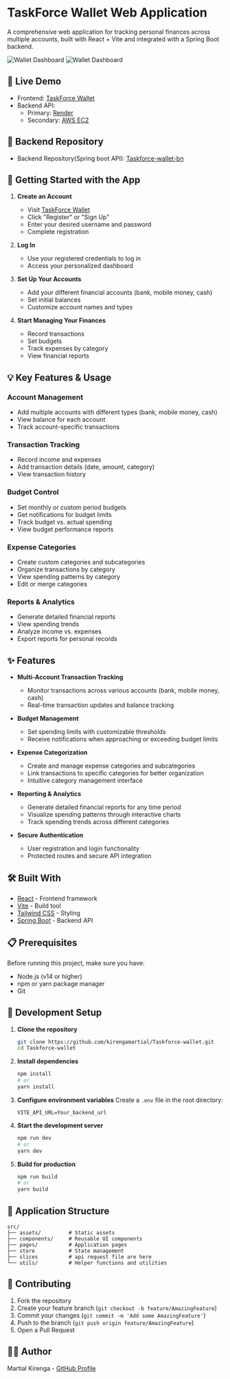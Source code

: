 # TaskForce Wallet Web Application

A comprehensive web application for tracking personal finances across multiple accounts, built with React + Vite and integrated with a Spring Boot backend.

![Wallet Dashboard](./public/wallet.png)
![Wallet Dashboard](./public/login_wallet.png)


## 🚀 Live Demo

- Frontend: [TaskForce Wallet](https://taskforce-wallet.vercel.app)
- Backend API:
  - Primary: [Render](https://taskforce-wallet-bn.onrender.com)
  - Secondary: [AWS EC2](http://ec2-13-60-163-227.eu-north-1.compute.amazonaws.com)

## 🔗 Backend Repository

- Backend Repository(Spring boot API): [Taskforce-wallet-bn](https://github.com/kirengamartial/Taskforce-wallet-bn)

## 🔑 Getting Started with the App

1. **Create an Account**
   - Visit [TaskForce Wallet](https://taskforce-wallet.vercel.app)
   - Click "Register" or "Sign Up"
   - Enter your desired username and password
   - Complete registration
2. **Log In**

   - Use your registered credentials to log in
   - Access your personalized dashboard

3. **Set Up Your Accounts**

   - Add your different financial accounts (bank, mobile money, cash)
   - Set initial balances
   - Customize account names and types

4. **Start Managing Your Finances**
   - Record transactions
   - Set budgets
   - Track expenses by category
   - View financial reports

## 💡 Key Features & Usage

### Account Management

- Add multiple accounts with different types (bank, mobile money, cash)
- View balance for each account
- Track account-specific transactions

### Transaction Tracking

- Record income and expenses
- Add transaction details (date, amount, category)
- View transaction history

### Budget Control

- Set monthly or custom period budgets
- Get notifications for budget limits
- Track budget vs. actual spending
- View budget performance reports

### Expense Categories

- Create custom categories and subcategories
- Organize transactions by category
- View spending patterns by category
- Edit or merge categories

### Reports & Analytics

- Generate detailed financial reports
- View spending trends
- Analyze income vs. expenses
- Export reports for personal records

## ✨ Features

- **Multi-Account Transaction Tracking**

  - Monitor transactions across various accounts (bank, mobile money, cash)
  - Real-time transaction updates and balance tracking

- **Budget Management**

  - Set spending limits with customizable thresholds
  - Receive notifications when approaching or exceeding budget limits

- **Expense Categorization**

  - Create and manage expense categories and subcategories
  - Link transactions to specific categories for better organization
  - Intuitive category management interface

- **Reporting & Analytics**

  - Generate detailed financial reports for any time period
  - Visualize spending patterns through interactive charts
  - Track spending trends across different categories

- **Secure Authentication**
  - User registration and login functionality
  - Protected routes and secure API integration

## 🛠️ Built With

- [React](https://reactjs.org/) - Frontend framework
- [Vite](https://vitejs.dev/) - Build tool
- [Tailwind CSS](https://tailwindcss.com/) - Styling
- [Spring Boot](https://spring.io/projects/spring-boot) - Backend API

## 📋 Prerequisites

Before running this project, make sure you have:

- Node.js (v14 or higher)
- npm or yarn package manager
- Git

## 🚀 Development Setup

1. **Clone the repository**

   ```bash
   git clone https://github.com/kirengamartial/Taskforce-wallet.git
   cd Taskforce-wallet
   ```

2. **Install dependencies**

   ```bash
   npm install
   # or
   yarn install
   ```

3. **Configure environment variables**
   Create a `.env` file in the root directory:

   ```env
   VITE_API_URL=Your_backend_url
   ```

4. **Start the development server**

   ```bash
   npm run dev
   # or
   yarn dev
   ```

5. **Build for production**
   ```bash
   npm run build
   # or
   yarn build
   ```


## 📱 Application Structure

```
src/
├── assets/         # Static assets
├── components/     # Reusable UI components
├── pages/          # Application pages
├── store           # State management
├── slices          # api request file are here
└── utils/          # Helper functions and utilities
```

## 🤝 Contributing

1. Fork the repository
2. Create your feature branch (`git checkout -b feature/AmazingFeature`)
3. Commit your changes (`git commit -m 'Add some AmazingFeature'`)
4. Push to the branch (`git push origin feature/AmazingFeature`)
5. Open a Pull Request

## 👨‍💻 Author

Martial Kirenga - [GitHub Profile](https://github.com/kirengamartial)
